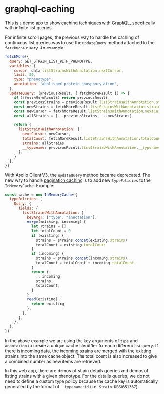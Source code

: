 # graphql-caching

This is a demo app to show caching techniques with GraphQL, specifically with infinite list queries.

For infinite scroll pages, the previous way to handle the caching of continuous list queries was to
use the `updateQuery` method attached to the `fetchMore` query. An example:

```jsx
fetchMore({
  query: GET_STRAIN_LIST_WITH_PHENOTYPE,
  variables: {
    cursor: data.listStrainsWithAnnotation.nextCursor,
    limit: 50,
    type: "phenotype",
    annotation: "abolished protein phosphorylation",
  },
  updateQuery: (previousResult, { fetchMoreResult }) => {
    if (!fetchMoreResult) return previousResult
    const previousStrains = previousResult.listStrainsWithAnnotation.strains
    const newStrains = fetchMoreResult.listStrainsWithAnnotation.strains
    const newCursor = fetchMoreResult.listStrainsWithAnnotation.nextCursor
    const allStrains = [...previousStrains, ...newStrains]

    return {
      listStrainsWithAnnotation: {
        nextCursor: newCursor,
        totalCount: fetchMoreResult.listStrainsWithAnnotation.totalCount,
        strains: allStrains,
        __typename: previousResult.listStrainsWithAnnotation.__typename,
      },
    }
  },
})
```

With Apollo Client V3, the `updateQuery` method became deprecated. The new way to handle
[pagination caching](https://www.apollographql.com/docs/react/pagination/core-api/) is to add new
`typePolicies` to the `InMemoryCache`. Example:

```jsx
const cache = new InMemoryCache({
  typePolicies: {
    Query: {
      fields: {
        listStrainsWithAnnotation: {
          keyArgs: ["type", "annotation"],
          merge(existing, incoming) {
            let strains = []
            let totalCount = 0
            if (existing) {
              strains = strains.concat(existing.strains)
              totalCount = existing.totalCount
            }
            if (incoming) {
              strains = strains.concat(incoming.strains)
              totalCount = totalCount + incoming.totalCount
            }
            return {
              ...incoming,
              strains,
              totalCount,
            }
          },
          read(existing) {
            return existing
          },
        },
      },
    },
  },
})
```

In the above example we are using the key arguments of `type` and `annotation` to create
a unique cache identifier for each different list query. If there is incoming data, the
incoming strains are merged with the existing strains into the same cache object. The total
count is also increased to give a combined number as new items are retrieved.

In this web app, there are demos of strain details queries and demos of listing strains with a given phenotype.
For the details queries, we do not need to define a custom type policy because the cache key is
automatically generated by the format of `__typename:id` (i.e. `Strain:DBS0351367`).
